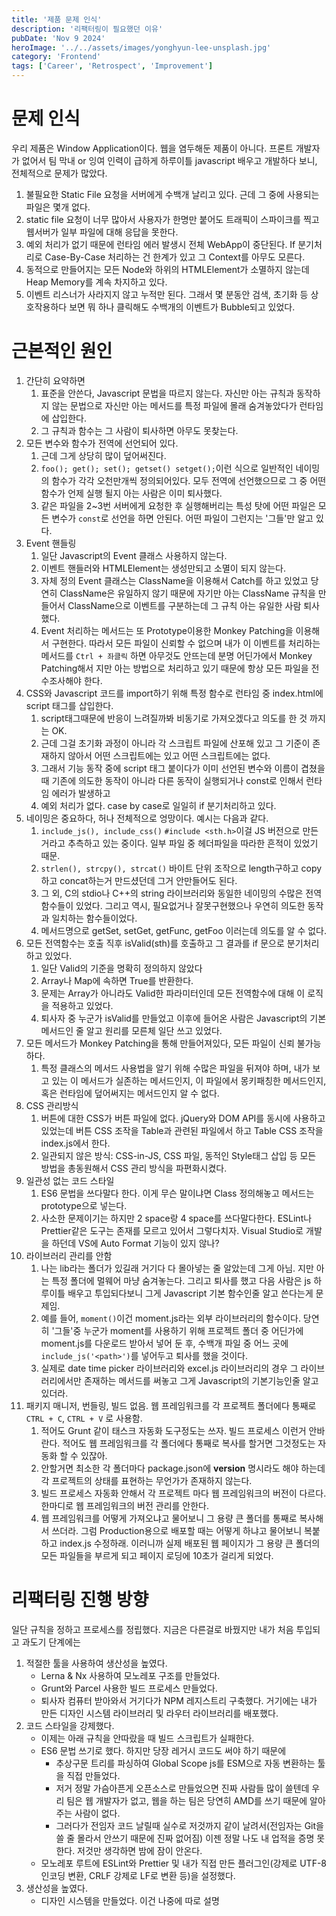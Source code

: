 ```yaml
---
title: '제품 문제 인식'
description: '리팩터링이 필요했던 이유'
pubDate: 'Nov 9 2024'
heroImage: '../../assets/images/yonghyun-lee-unsplash.jpg'
category: 'Frontend'
tags: ['Career', 'Retrospect', 'Improvement']
---
```


# 문제 인식

우리 제품은 Window Application이다. 웹을 염두해둔 제품이 아니다. 프론트 개발자가 없어서 팀 막내 or 잉여 인력이 급하게 하루이틀 javascript 배우고 개발하다 보니, 전체적으로 문제가 많았다.

1. 불필요한 Static File 요청을 서버에게 수백개 날리고 있다. 근데 그 중에 사용되는 파일은 몇개 없다.
2. static file 요청이 너무 많아서 사용자가 한명만 붙어도 트래픽이 스파이크를 찍고 웹서버가 일부 파일에 대해 응답을 못한다.
3. 예외 처리가 없기 때문에 런타임 에러 발생시 전체 WebApp이 중단된다. If 분기처리로 Case-By-Case 처리하는 건 한계가 있고 그 Context를 아무도 모른다.
4. 동적으로 만들어지는 모든 Node와 하위의 HTMLElement가 소멸하지 않는데 Heap Memory를 계속 차지하고 있다.
5. 이벤트 리스너가 사라지지 않고 누적만 된다. 그래서 몇 분동안 검색, 초기화 등 상호작용하다 보면 뭐 하나 클릭해도 수백개의 이벤트가 Bubble되고 있었다.

# 근본적인 원인

1. 간단히 요약하면
   1. 표준을 안쓴다, Javascript 문법을 따르지 않는다. 자신만 아는 규칙과 동작하지 않는 문법으로 자신만 아는 메서드를 특정 파일에 몰래 숨겨놓았다가 런타임에 삽입한다.
   2. 그 규칙과 함수는 그 사람이 퇴사하면 아무도 못찾는다.
2. 모든 변수와 함수가 전역에 선언되어 있다.
   1. 근데 그게 상당히 많이 덮어써진다.
   2. `foo(); get(); set(); getset() setget();`이런 식으로 일반적인 네이밍의 함수가 각각 오천만개씩 정의되어있다. 모두 전역에 선언했으므로 그 중 어떤 함수가 언제 실행 될지 아는 사람은 이미 퇴사했다.
   3. 같은 파일을 2~3번 서버에게 요청한 후 실행해버리는 특성 탓에 어떤 파일은 모든 변수가 `const`로 선언을 하면 안된다. 어떤 파일이 그런지는 '그들'만 알고 있다.
3. Event 핸들링
   1. 일단 Javascript의 Event 클래스 사용하지 않는다.
   2. 이벤트 핸들러와 HTMLElement는 생성만되고 소멸이 되지 않는다.
   3. 자체 정의 Event 클래스는 ClassName을 이용해서 Catch를 하고 있었고 당연히 ClassName은 유일하지 않기 때문에 자기만 아는 ClassName 규칙을 만들어서 ClassName으로 이벤트를 구분하는데 그 규칙 아는 유일한 사람 퇴사했다.
   4. Event 처리하는 메서드는 또 Prototype이용한 Monkey Patching을 이용해서 구현한다. 따라서 모든 파일이 신뢰할 수 없으며 내가 이 이벤트를 처리하는 메서드를 `Ctrl + 좌클릭` 하면 아무것도 안뜨는데 분명 어딘가에서 Monkey Patching해서 지만 아는 방법으로 처리하고 있기 때문에 항상 모든 파일을 전수조사해야 한다.
4. CSS와 Javascript 코드를 import하기 위해 특정 함수로 런타임 중 index.html에 script 태그를 삽입한다.
   1. script태그때문에 반응이 느려질까봐 비동기로 가져오겠다고 의도를 한 것 까지는 OK.
   2. 근데 그걸 초기화 과정이 아니라 각 스크립트 파일에 산포해 있고 그 기준이 존재하지 않아서 어떤 스크립트에는 있고 어떤 스크립트에는 없다.
   3. 그래서 기능 동작 중에 script 태그 붙이다가 이미 선언된 변수와 이름이 겹쳤을 때 기존에 의도한 동작이 아니라 다른 동작이 실행되거나 const로 인해서 런타임 에러가 발생하고
   4. 예외 처리가 없다. case by case로 일일히 if 분기처리하고 있다.
5. 네이밍은 중요하다, 허나 전체적으로 엉망이다. 예시는 다음과 같다.
   1. `include_js(), include_css()` `#include <sth.h>`이걸 JS 버전으로 만든거라고 추측하고 있는 중이다. 일부 파일 중 헤더파일을 따라한 흔적이 있었기 때문.
   2. `strlen(), strcpy(), strcat()` 바이트 단위 조작으로 length구하고 copy하고 concat하는거 만드셨던데 그거 안만들어도 된다.
   3. 그 외, C의 stdio나 C++의 string 라이브러리와 동일한 네이밍의 수많은 전역함수들이 있었다. 그리고 역시, 필요없거나 잘못구현했으나 우연히 의도한 동작과 일치하는 함수들이었다.
   4. 메서드명으로 getSet, setGet, getFunc, getFoo 이러는데 의도를 알 수 없다.
6. 모든 전역함수는 호출 직후 isValid(sth)를 호출하고 그 결과를 if 문으로 분기처리하고 있었다.
   1. 일단 Valid의 기준을 명확히 정의하지 않았다
   2. Array나 Map에 속하면 True를 반환한다.
   3. 문제는 Array가 아니라도 Valid한 파라미터인데 모든 전역함수에 대해 이 로직을 적용하고 있었다.
   4. 퇴사자 중 누군가 isValid를 만들었고 이후에 들어온 사람은 Javascript의 기본 메서드인 줄 알고 원리를 모른체 일단 쓰고 있었다.
7. 모든 메서드가 Monkey Patching을 통해 만들어져있다, 모든 파일이 신뢰 불가능하다.
   1. 특정 클래스의 메서드 사용법을 알기 위해 수많은 파일을 뒤져야 하며, 내가 보고 있는 이 메서드가 실존하는 메서드인지, 이 파일에서 몽키패칭한 메서드인지, 혹은 런타임에 덮어써지는 메서드인지 알 수 없다.
8. CSS 관리방식
   1. 버튼에 대한 CSS가 버튼 파일에 없다. jQuery와 DOM API를 동시에 사용하고 있었는데 버튼 CSS 조작을 Table과 관련된 파일에서 하고 Table CSS 조작을 index.js에서 한다.
   2. 일관되지 않은 방식: CSS-in-JS, CSS 파일, 동적인 Style태그 삽입 등 모든 방법을 총동원해서 CSS 관리 방식을 파편화시켰다.
9. 일관성 없는 코드 스타일
   1. ES6 문법을 쓰다말다 한다. 이게 무슨 말이냐면 Class 정의해놓고 메서드는 prototype으로 넣는다.
   2. 사소한 문제이기는 하지만 2 space랑 4 space를 쓰다말다한다. ESLint나 Prettier같은 도구는 존재를 모르고 있어서 그렇다치자. Visual Studio로 개발을 하던데 VS에 Auto Format 기능이 있지 않나?
10. 라이브러리 관리를 안함
    1. 나는 lib라는 폴더가 있길래 거기다 다 몰아넣는 줄 알았는데 그게 아님. 지만 아는 특정 폴더에 멀웨어 마냥 숨겨놓는다. 그리고 퇴사를 했고 다음 사람은 js 하루이틀 배우고 투입되다보니 그게 Javascript 기본 함수인줄 알고 쓴다는게 문제임.
    2. 예를 들어, `moment()`이건 moment.js라는 외부 라이브러리의 함수이다. 당연히 '그들'중 누군가 moment를 사용하기 위해 프로젝트 폴더 중 어딘가에 moment.js를 다운로드 받아서 넣어 둔 후, 수백개 파일 중 어느 곳에 `include_js('<path>')`를 넣어두고 퇴사를 했을 것이다.
    3. 실제로 date time picker 라이브러리와 excel.js 라이브러리의 경우 그 라이브러리에서만 존재하는 메서드를 써놓고 그게 Javascript의 기본기능인줄 알고 있더라.
11. 패키지 매니저, 번들링, 빌드 없음. 웹 프레임워크를 각 프로젝트 폴더에다 통째로 `CTRL + C`, `CTRL + V` 로 사용함.
    1. 적어도 Grunt 같이 태스크 자동화 도구정도는 쓰자. 빌드 프로세스 이런거 안바란다. 적어도 웹 프레임워크를 각 폴더에다 통째로 복사를 할거면 그것정도는 자동화 할 수 있잖아.
    2. 안할거면 최소한 각 폴더마다 package.json에 **version** 명시라도 해야 하는데 각 프로젝트의 상태를 표현하는 무언가가 존재하지 않는다.
    3. 빌드 프로세스 자동화 안해서 각 프로젝트 마다 웹 프레임워크의 버전이 다르다. 한마디로 웹 프레임워크의 버전 관리를 안한다.
    4. 웹 프레임워크를 어떻게 가져오냐고 물어보니 그 용량 큰 폴더를 통째로 복사해서 쓰더라. 그럼 Production용으로 배포할 때는 어떻게 하냐고 물어보니 복붙하고 index.js 수정하래. 이러니까 실제 배포된 웹 페이지가 그 용량 큰 폴더의 모든 파일들을 부르게 되고 페이지 로딩에 10초가 걸리게 되었다.

# 리팩터링 진행 방향

일단 규칙을 정하고 프로세스를 정립했다. 지금은 다른걸로 바꿨지만 내가 처음 투입되고 과도기 단계에는

1. 적절한 툴을 사용하여 생산성을 높였다.
   - Lerna & Nx 사용하여 모노레포 구조를 만들었다.
   - Grunt와 Parcel 사용한 빌드 프로세스 만들었다.
   - 퇴사자 컴퓨터 받아와서 거기다가 NPM 레지스트리 구축했다. 거기에는 내가 만든 디자인 시스템 라이브러리 및 라우터 라이브러리를 배포했다.
2. 코드 스타일을 강제했다.
   - 이제는 아래 규칙을 안따랐을 때 빌드 스크립트가 실패한다.
   - ES6 문법 쓰기로 했다. 하지만 당장 레거시 코드도 써야 하기 때문에
     - 추상구문 트리를 파싱하여 Global Scope js를 ESM으로 자동 변환하는 툴을 직접 만들었다.
     - 저거 정말 가슴아픈게 오픈소스로 만들었으면 진짜 사람들 많이 쓸텐데 우리 팀은 웹 개발자가 없고, 웹을 하는 팀은 당연히 AMD를 쓰기 때문에 알아 주는 사람이 없다.
     - 그러다가 전임자 코드 날릴때 실수로 저것까지 같이 날려서(전임자는 Git을 쓸 줄 몰라서 안쓰기 때문에 진짜 없어짐) 이젠 정말 나도 내 업적을 증명 못한다. 저것만 생각하면 밤에 잠이 안온다.
   - 모노레포 루트에 ESLint와 Prettier 및 내가 직접 만든 플러그인(강제로 UTF-8인코딩 변환, CRLF 강제로 LF로 변환 등)을 설정했다.
3. 생산성을 높였다.
   - 디자인 시스템을 만들었다. 이건 나중에 따로 설명
